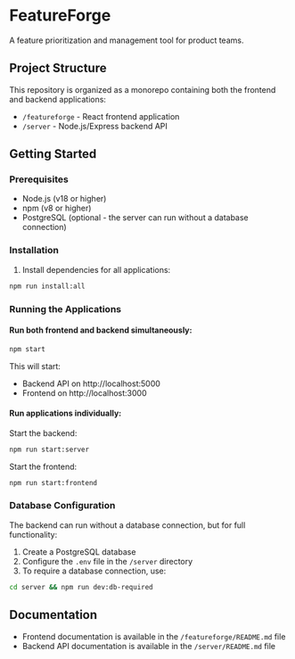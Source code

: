 # FeatureForge

A feature prioritization and management tool for product teams.

## Project Structure

This repository is organized as a monorepo containing both the frontend and backend applications:

- `/featureforge` - React frontend application
- `/server` - Node.js/Express backend API

## Getting Started

### Prerequisites

- Node.js (v18 or higher)
- npm (v8 or higher)
- PostgreSQL (optional - the server can run without a database connection)

### Installation

1. Install dependencies for all applications:

```bash
npm run install:all
```

### Running the Applications

#### Run both frontend and backend simultaneously:

```bash
npm start
```

This will start:
- Backend API on http://localhost:5000
- Frontend on http://localhost:3000

#### Run applications individually:

Start the backend:
```bash
npm run start:server
```

Start the frontend:
```bash
npm run start:frontend
```

### Database Configuration

The backend can run without a database connection, but for full functionality:

1. Create a PostgreSQL database
2. Configure the `.env` file in the `/server` directory
3. To require a database connection, use:
```bash
cd server && npm run dev:db-required
```

## Documentation

- Frontend documentation is available in the `/featureforge/README.md` file
- Backend API documentation is available in the `/server/README.md` file
